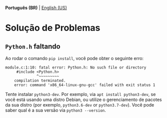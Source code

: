 **Português (BR)** | [English (US)](/docs/TROUBLESHOOTING-en-US.md)
    
# Solução de Problemas

## `Python.h` faltando

Ao rodar o comando `pip install`, você pode obter o seguinte erro:

```
module.c:1:10: fatal error: Python.h: No such file or directory
     #include <Python.h>
              ^~~~~~~~~~
    compilation terminated.
    error: command 'x86_64-linux-gnu-gcc' failed with exit status 1
```
Tente instalar `python3-dev`. Por exemplo, via `apt install python3-dev`, se você está usando uma distro Debian, ou utilize o gerenciamento de pacotes da sua distro (por exemplo, `python3.6-dev` or `python3.7-dev`). Você pode saber qual é a sua versão via `python3 --version`.